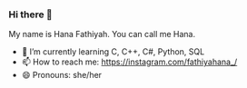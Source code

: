 ### Hi there 👋

My name is Hana Fathiyah. You can call me Hana.

- 🌱 I’m currently learning C, C++, C#, Python, SQL
- 📫 How to reach me: https://instagram.com/fathiyahana_/
- 😄 Pronouns: she/her

